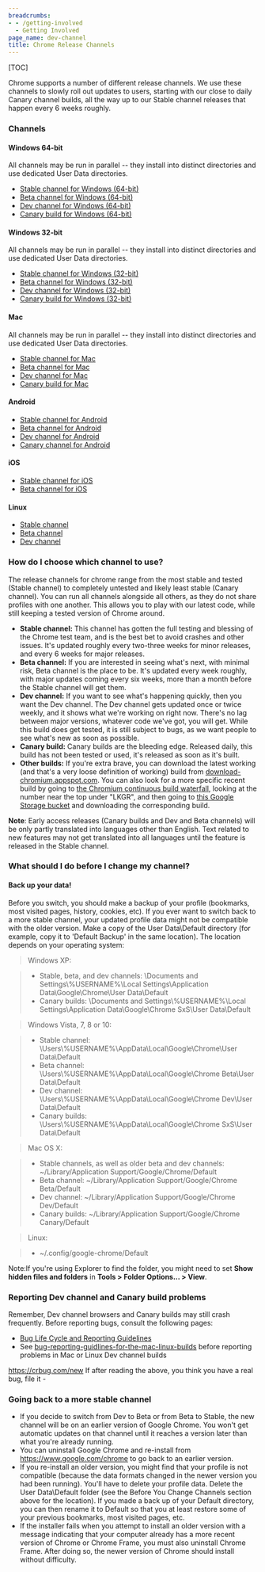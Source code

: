 ```yaml
---
breadcrumbs:
- - /getting-involved
  - Getting Involved
page_name: dev-channel
title: Chrome Release Channels
---
```


[TOC]

Chrome supports a number of different release channels. We use these channels to
slowly roll out updates to users, starting with our close to daily Canary
channel builds, all the way up to our Stable channel releases that happen every
6 weeks roughly.

### Channels

#### Windows 64-bit

All channels may be run in parallel -- they install into distinct directories
and use dedicated User Data directories.

*   [Stable channel for Windows
            (64-bit)](https://www.google.com/chrome/browser/)
*   [Beta channel for Windows
            (64-bit)](https://www.google.com/chrome/browser/beta.html)
*   [Dev channel for Windows
            (64-bit)](https://www.google.com/chrome/browser/index.html)
*   [Canary build for Windows
            (64-bit)](https://www.google.com/chrome/browser/canary.html)

#### Windows 32-bit

All channels may be run in parallel -- they install into distinct directories
and use dedicated User Data directories.

*   [Stable channel for Windows
            (32-bit)](https://www.google.com/chrome/browser/)
*   [Beta channel for Windows
            (32-bit)](https://www.google.com/chrome/browser/beta.html)
*   [Dev channel for Windows
            (32-bit)](https://www.google.com/chrome/browser/index.html)
*   [Canary build for Windows
            (32-bit)](https://www.google.com/chrome/browser/canary.html)

#### Mac

All channels may be run in parallel -- they install into distinct directories
and use dedicated User Data directories.

*   [Stable channel for Mac](https://www.google.com/chrome/browser/)
*   [Beta channel for
            Mac](https://www.google.com/chrome/browser/beta.html)
*   [Dev channel for Mac](https://www.google.com/chrome/browser/)
*   [Canary build for
            Mac](https://www.google.com/chrome/browser/canary.html)

#### Android

*   [Stable channel for
            Android](https://play.google.com/store/apps/details)
*   [Beta channel for
            Android](https://play.google.com/store/apps/details)
*   [Dev channel for
            Android](https://play.google.com/store/apps/details)
*   [Canary channel for
            Android](https://play.google.com/store/apps/details)

#### iOS

*   [Stable channel for
            iOS](https://itunes.apple.com/us/app/chrome-web-browser-by-google/id535886823)
*   [Beta channel for iOS](https://testflight.apple.com/join/LPQmtkUs)

#### Linux

*   [Stable channel](https://www.google.com/chrome/browser/)
*   [Beta channel](https://www.google.com/chrome/browser/beta.html)
*   [Dev channel](https://www.google.com/chrome/browser/)

### How do I choose which channel to use?

The release channels for chrome range from the most stable and tested (Stable
channel) to completely untested and likely least stable (Canary channel). You
can run all channels alongside all others, as they do not share profiles with
one another. This allows you to play with our latest code, while still keeping a
tested version of Chrome around.

*   **Stable channel:** This channel has gotten the full testing and
            blessing of the Chrome test team, and is the best bet to avoid
            crashes and other issues. It's updated roughly every two-three weeks
            for minor releases, and every 6 weeks for major releases.
*   **Beta channel:** If you are interested in seeing what's next, with
            minimal risk, Beta channel is the place to be. It's updated every
            week roughly, with major updates coming every six weeks, more than a
            month before the Stable channel will get them.
*   **Dev channel:** If you want to see what's happening quickly, then
            you want the Dev channel. The Dev channel gets updated once or twice
            weekly, and it shows what we're working on right now. There's no lag
            between major versions, whatever code we've got, you will get. While
            this build does get tested, it is still subject to bugs, as we want
            people to see what's new as soon as possible.
*   **Canary build:** Canary builds are the bleeding edge. Released
            daily, this build has not been tested or used, it's released as soon
            as it's built.
*   **Other builds:** If you're extra brave, you can download the latest
            working (and that's a very loose definition of working) build from
            [download-chromium.appspot.com](https://download-chromium.appspot.com/).
            You can also look for a more specific recent build by going to [the
            Chromium continuous build waterfall](http://build.chromium.org),
            looking at the number near the top under "LKGR", and then going to
            [this Google Storage
            bucket](http://commondatastorage.googleapis.com/chromium-browser-continuous/index.html)
            and downloading the corresponding build.

**Note**: Early access releases (Canary builds and Dev and Beta channels) will
be only partly translated into languages other than English. Text related to new
features may not get translated into all languages until the feature is released
in the Stable channel.

### What should I do before I change my channel?

#### Back up your data!

Before you switch, you should make a backup of your profile (bookmarks, most
visited pages, history, cookies, etc). If you ever want to switch back to a more
stable channel, your updated profile data might not be compatible with the older
version.
Make a copy of the User Data\\Default directory (for example, copy it to
'Default Backup' in the same location). The location depends on your operating
system:
> Windows XP:

> *   Stable, beta, and dev channels: \\Documents and
              Settings\\%USERNAME%\\Local Settings\\Application
              Data\\Google\\Chrome\\User Data\\Default
> *   Canary builds: \\Documents and Settings\\%USERNAME%\\Local
              Settings\\Application Data\\Google\\Chrome SxS\\User Data\\Default

> Windows Vista, 7, 8 or 10:

> *   Stable channel:
              \\Users\\%USERNAME%\\AppData\\Local\\Google\\Chrome\\User
              Data\\Default
> *   Beta channel: \\Users\\%USERNAME%\\AppData\\Local\\Google\\Chrome
              Beta\\User Data\\Default
> *   Dev channel: \\Users\\%USERNAME%\\AppData\\Local\\Google\\Chrome
              Dev\\User Data\\Default
> *   Canary builds: \\Users\\%USERNAME%\\AppData\\Local\\Google\\Chrome
              SxS\\User Data\\Default

> Mac OS X:

> *   Stable channels, as well as older beta and dev channels:
              ~/Library/Application Support/Google/Chrome/Default
> *   Beta channel: ~/Library/Application Support/Google/Chrome
              Beta/Default
> *   Dev channel: ~/Library/Application Support/Google/Chrome
              Dev/Default
> *   Canary builds: ~/Library/Application Support/Google/Chrome
              Canary/Default

> Linux:

> *   ~/.config/google-chrome/Default

Note:If you're using Explorer to find the folder, you might need to set **Show
hidden files and folders** in **Tools &gt; Folder Options... &gt; View**.

### Reporting Dev channel and Canary build problems

Remember, Dev channel browsers and Canary builds may still crash frequently.
Before reporting bugs, consult the following pages:

*   [Bug Life Cycle and Reporting
            Guidelines](/for-testers/bug-reporting-guidelines)
*   See [
            bug-reporting-guidlines-for-the-mac-linux-builds](/for-testers/bug-reporting-guidlines-for-the-mac-linux-builds)
            before reporting problems in Mac or Linux Dev channel builds

<https://crbug.com/new> If after reading the above, you think you have a real bug, file it -

### Going back to a more stable channel

*   If you decide to switch from Dev to Beta or from Beta to Stable, the
            new channel will be on an earlier version of Google Chrome. You
            won't get automatic updates on that channel until it reaches a
            version later than what you're already running.
*   You can uninstall Google Chrome and re-install from
            <https://www.google.com/chrome> to go back to an earlier version.
*   If you re-install an older version, you might find that your profile
            is not compatible (because the data formats changed in the newer
            version you had been running). You'll have to delete your profile
            data. Delete the User Data\\Default folder (see the Before You
            Change Channels section above for the location). If you made a back
            up of your Default directory, you can then rename it to Default so
            that you at least restore some of your previous bookmarks, most
            visited pages, etc.
*   If the installer fails when you attempt to install an older version
            with a message indicating that your computer already has a more
            recent version of Chrome or Chrome Frame, you must also uninstall
            Chrome Frame. After doing so, the newer version of Chrome should
            install without difficulty.